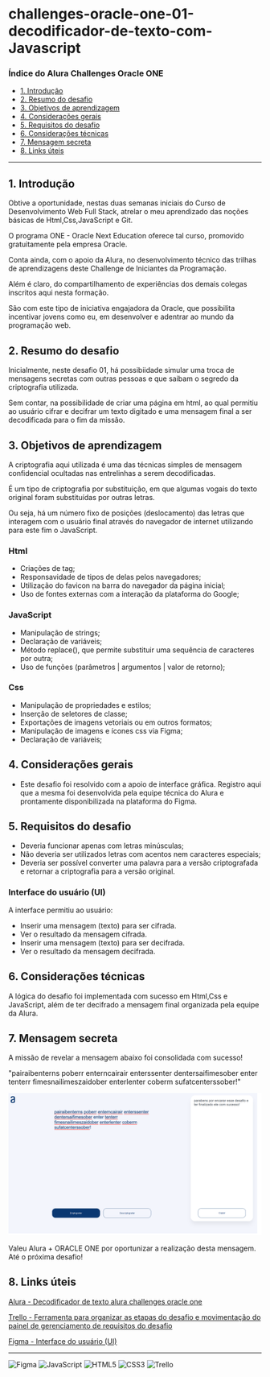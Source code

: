 # challenges-oracle-one-01-decodificador-de-texto-com-Javascript

### Índice do Alura Challenges Oracle ONE

- [1. Introdução](#1-introdução)
- [2. Resumo do desafio](#2-resumo-do-desafio)
- [3. Objetivos de aprendizagem](#3-objetivos-de-aprendizagem)
- [4. Considerações gerais](#4-considerações-gerais)
- [5. Requisitos do desafio](#5-requisitos-do-desafio)
- [6. Considerações técnicas](#6-considerações-técnicas)
- [7. Mensagem secreta](#7-mensagem-secreta)
- [8. Links úteis](#8-links-úteis)

---

## 1. Introdução

Obtive a oportunidade, nestas duas semanas iniciais do Curso de Desenvolvimento Web Full Stack, atrelar o meu aprendizado das noções básicas de Html,Css,JavaScript e Git.

O programa ONE - Oracle Next Education oferece tal curso, promovido gratuitamente pela empresa Oracle. 

Conta ainda, com o apoio da Alura, no desenvolvimento técnico das trilhas de aprendizagens deste Challenge de Iniciantes da Programação. 

Além é claro, do compartilhamento de experiências dos demais colegas inscritos aqui nesta formação. 

São com este tipo de iniciativa engajadora da Oracle, que possibilita incentivar jovens como eu, em desenvolver e adentrar ao mundo da programação web.

## 2. Resumo do desafio

Inicialmente, neste desafio 01, há possibiidade simular uma troca de mensagens secretas com outras pessoas e que saibam o segredo da criptografia utilizada.

Sem contar, na possibilidade de criar uma página em html, ao qual permitiu ao usuário cifrar e decifrar um texto digitado e uma mensagem final a ser decodificada para o fim da missão.


## 3. Objetivos de aprendizagem

A criptografia aqui utilizada é uma das técnicas simples de mensagem confidencial ocultadas nas entrelinhas a serem decodificadas. 

É um tipo de criptografia por substituição, em que algumas vogais do texto original foram substituídas por outras letras. 

Ou seja, há um número fixo de posições (deslocamento) das letras que interagem com o usuário final através do navegador de internet utilizando para este fim o JavaScript.


### Html
- Criações de tag;
- Responsavidade de tipos de delas pelos navegadores; 
- Utilização do favicon na barra do navegador da página inicial;
- Uso de fontes externas com a interação da plataforma do Google;

### JavaScript
- Manipulação de strings;
- Declaração de variáveis; 
- Método replace(), que permite substituir uma sequência de caracteres por outra;
- Uso de funções (parâmetros | argumentos | valor de retorno);

### Css
- Manipulação de propriedades e estilos;
- Inserção de seletores de classe;
- Exportações de imagens vetoriais ou em outros formatos;
- Manipulação de imagens e ícones css via Figma;
- Declaração de variáveis; 

## 4. Considerações gerais

- Este desafio foi resolvido com a apoio de interface gráfica. Registro aqui que a mesma foi desenvolvida pela equipe técnica do Alura e prontamente disponibilizada na plataforma do Figma.

## 5. Requisitos do desafio
- Deveria funcionar apenas com letras minúsculas;
- Não deveria ser utilizados letras com acentos nem caracteres especiais;
- Deveria ser possível converter uma palavra para a versão criptografada e retornar a criptografia para a versão original. 

### Interface do usuário (UI)
A interface permitiu ao usuário:

* Inserir uma mensagem (texto) para ser cifrada.
* Ver o resultado da mensagem cifrada.
* Inserir uma mensagem (texto) para ser decifrada.
* Ver o resultado da mensagem decifrada.

## 6. Considerações técnicas

A lógica do desafio foi implementada com sucesso em Html,Css e JavaScript, além de ter decifrado a mensagem final organizada pela equipe da Alura.

## 7. Mensagem secreta

A missão de revelar a mensagem abaixo foi consolidada com sucesso!

"pairaibenterns poberr enterncairair enterssenter dentersaifimesober enter tenterr fimesnailimeszaidober enterlenter coberm sufatcenterssober!"

![mensagem-secreta.png](mensagem-secreta.png)

Valeu Alura + ORACLE ONE por oportunizar a realização desta mensagem. Até o próxima desafio!

## 8. Links úteis

[Alura - Decodificador de texto alura challenges oracle one](https://www.alura.com.br/)

[Trello - Ferramenta para organizar as etapas do desafio e movimentação do painel de gerenciamento de requisitos do desafio](https://trello.com/invite/b/F7hUMZAe/c0215f95381f2e46f3ab0378ce0afd64/desafio-01-decodificador-de-texto-alura-challenges-oracle-one)

[Figma - Interface do usuário (UI)](https://www.figma.com/file/tvFEYhVfZTjdJ5P24RGV21/Alura-Challenge---Desafio-1---L%C3%B3gica?node-id=0%3A1)

---

![Figma](https://img.shields.io/badge/figma-%23F24E1E.svg?style=for-the-badge&logo=figma&logoColor=white)
![JavaScript](https://img.shields.io/badge/javascript-%23323330.svg?style=for-the-badge&logo=javascript&logoColor=%23F7DF1E)
![HTML5](https://img.shields.io/badge/html5-%23E34F26.svg?style=for-the-badge&logo=html5&logoColor=white)
![CSS3](https://img.shields.io/badge/css3-%231572B6.svg?style=for-the-badge&logo=css3&logoColor=white)
![Trello](https://img.shields.io/badge/Trello-%23026AA7.svg?style=for-the-badge&logo=Trello&logoColor=white)

